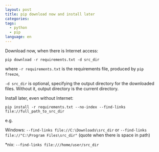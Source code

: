 ```yaml
---
layout: post
title: pip download now and install later
categories: 
tags:
  - python
  - pip
language: en
---
```


Download now, when there is Internet access:

    pip download -r requirements.txt -d src_dir

where `-r requirements.txt` is the requirements file, produced by `pip freeze`,

`-d src_dir` is optional, specifying the output directory for the downloaded files. Without it, output directory is the current directory.

Install later, even without Internet:

    pip install -r requirements.txt --no-index --find-links file://full_path_to_src_dir
    
e.g. 

Windows: `--find-links file://C:\Downloads\src_dir` or `--find-links file://"C:\Program Files\src_dir"` (quote when there is space in path)

*nix: `--find-links file:///home/user/src_dir`
